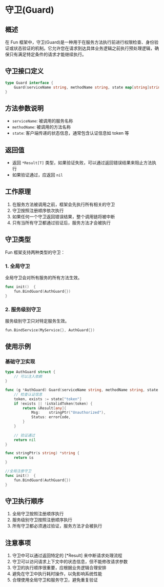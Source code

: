 # 守卫(Guard)

## 概述

在 Fun 框架中，守卫(Guard)是一种用于在服务方法执行前进行权限检查、身份验证或状态验证的机制。它允许您在请求到达具体业务逻辑之前执行预处理逻辑，确保只有满足特定条件的请求才能继续执行。

## 守卫接口定义

```go
type Guard interface {
    Guard(serviceName string, methodName string, state map[string]string) *Result[any]
}
```


## 方法参数说明

- `serviceName`: 被调用的服务名称
- `methodName`: 被调用的方法名称
- `state`: 客户端传递的状态信息，通常包含认证信息如 token 等

## 返回值

- 返回 `*Result[T]` 类型，如果验证失败，可以通过返回错误结果来阻止方法执行
- 如果验证通过，应返回 `nil`

## 工作原理

1. 在服务方法被调用之前，框架会先执行所有相关的守卫
2. 守卫按照注册顺序依次执行
3. 如果任何一个守卫返回错误结果，整个调用链将被中断
4. 只有当所有守卫都通过验证后，服务方法才会被执行

## 守卫类型

Fun 框架支持两种类型的守卫：

### 1. 全局守卫

全局守卫会对所有服务的所有方法生效。

```go
func init()  {
    fun.BindGuard(AuthGuard{})
}
```


### 2. 服务级别守卫

服务级别守卫只对特定服务生效。

```go
fun.BindService(MyService{}, AuthGuard{})
```


## 使用示例

### 基础守卫实现

```go
type AuthGuard struct {
    // 可以注入依赖
}

func (g *AuthGuard) Guard(serviceName string, methodName string, state map[string]string) *Result[any] {
    // 检查认证信息
    token, exists := state["token"]
    if !exists || !isValidToken(token) {
        return &Result[any]{
            Msg:    stringPtr("Unauthorized"),
            Status: errorCode,
        }
    }
    
    // 验证通过
    return nil
}

func stringPtr(s string) *string {
    return &s
}

//全局注册守卫
func init()  {
    fun.BindGuard(AuthGuard{})
}
```
## 守卫执行顺序

1. 全局守卫按照注册顺序执行
2. 服务级别守卫按照注册顺序执行
3. 所有守卫都必须通过验证，服务方法才会被执行

## 注意事项

1. 守卫中可以通过返回特定的 [*Result] 来中断请求处理流程
2. 守卫可以访问请求上下文中的状态信息，但不能修改请求参数
3. 守卫的执行顺序很重要，应根据业务逻辑合理安排
4. 避免在守卫中执行耗时操作，以免影响系统性能
5. 合理使用全局守卫和服务守卫，避免重复验证